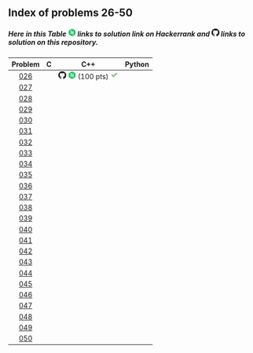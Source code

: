 ## Index of problems 26-50

##### Here in this Table [![image](../img/HR.png)](#) links to solution link on Hackerrank and [![image](../img/GH.png)](#) links to solution on this repository.

| Problem | C | C++ | Python |
| :-----: | :-----: | :-----: | :-----: |
| [026](https://www.hackerrank.com/contests/projecteuler/challenges/euler026) | | [![image](../img/GH.png)](../26-50/026.cpp)  [![image](../img/HR.png)](https://www.hackerrank.com/contests/projecteuler/challenges/euler026/submissions/code/1300487281) (100 pts) [![image](../img/AC.png)](#) | |
| [027](https://www.hackerrank.com/contests/projecteuler/challenges/euler002) | | | |
| [028](https://www.hackerrank.com/contests/projecteuler/challenges/euler003) | | | |
| [029](https://www.hackerrank.com/contests/projecteuler/challenges/euler004) | | | |
| [030](https://www.hackerrank.com/contests/projecteuler/challenges/euler005) | | | |
| [031](https://www.hackerrank.com/contests/projecteuler/challenges/euler006) | | | |
| [032](https://www.hackerrank.com/contests/projecteuler/challenges/euler007) | | | |
| [033](https://www.hackerrank.com/contests/projecteuler/challenges/euler008) | | | |
| [034](https://www.hackerrank.com/contests/projecteuler/challenges/euler009) | | | |
| [035](https://www.hackerrank.com/contests/projecteuler/challenges/euler010) | | | |
| [036](https://www.hackerrank.com/contests/projecteuler/challenges/euler011) | | | |
| [037](https://www.hackerrank.com/contests/projecteuler/challenges/euler012) | | | |
| [038](https://www.hackerrank.com/contests/projecteuler/challenges/euler013) | | | |
| [039](https://www.hackerrank.com/contests/projecteuler/challenges/euler014) | | | |
| [040](https://www.hackerrank.com/contests/projecteuler/challenges/euler015) | | | |
| [041](https://www.hackerrank.com/contests/projecteuler/challenges/euler016) | | | |
| [042](https://www.hackerrank.com/contests/projecteuler/challenges/euler017) | | | |
| [043](https://www.hackerrank.com/contests/projecteuler/challenges/euler018) | | | |
| [044](https://www.hackerrank.com/contests/projecteuler/challenges/euler019) | | | |
| [045](https://www.hackerrank.com/contests/projecteuler/challenges/euler020) | | | |
| [046](https://www.hackerrank.com/contests/projecteuler/challenges/euler021) | | | |
| [047](https://www.hackerrank.com/contests/projecteuler/challenges/euler022) | | | |
| [048](https://www.hackerrank.com/contests/projecteuler/challenges/euler023) | | | |
| [049](https://www.hackerrank.com/contests/projecteuler/challenges/euler024) | | | |
| [050](https://www.hackerrank.com/contests/projecteuler/challenges/euler025) | | | |
